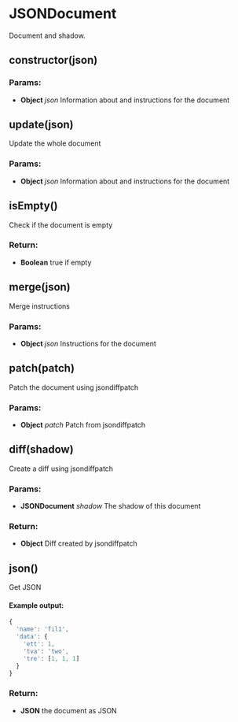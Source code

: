 

<!-- Start src/document.js -->

# JSONDocument

Document and shadow.

## constructor(json)

### Params:

* **Object** *json* Information about and instructions for the document

## update(json)

Update the whole document

### Params:

* **Object** *json* Information about and instructions for the document

## isEmpty()

Check if the document is empty

### Return:

* **Boolean** true if empty

## merge(json)

Merge instructions

### Params:

* **Object** *json* Instructions for the document

## patch(patch)

Patch the document using jsondiffpatch

### Params:

* **Object** *patch* Patch from jsondiffpatch

## diff(shadow)

Create a diff using jsondiffpatch

### Params:

* **JSONDocument** *shadow* The shadow of this document

### Return:

* **Object** Diff created by jsondiffpatch

## json()

Get JSON

#### Example output:

```javascript
{
  'name': 'fil1',
  'data': {
    'ett': 1,
    'tva': 'two',
    'tre': [1, 1, 1]
  }
}
```

### Return:

* **JSON** the document as JSON

<!-- End src/document.js -->

